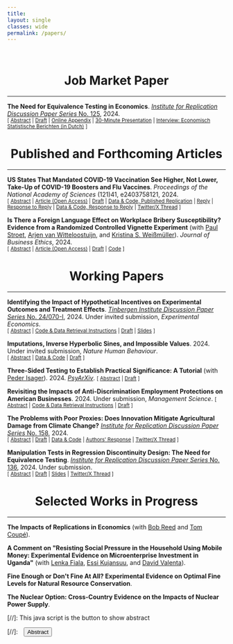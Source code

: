 ```yaml
---
title: 
layout: single
classes: wide
permalink: /papers/
---
```

<br/> 

# <center> Job Market Paper </center>
- - -

**The Need for Equivalence Testing in Economics**. [<i>Institute for Replication Discussion Paper Series</i> No. 125](https://hdl.handle.net/10419/296190), 2024. <br/>
<small>[ <a href="#/" onclick="visib('equiv-test')">Abstract</a> | [Draft](https://jack-fitzgerald.github.io/files/The_Need_for_Equivalence_Testing_in_Economics.pdf) | [Online Appendix](https://jack-fitzgerald.github.io/files/The_Need_for_Equivalence_Testing_in_Economics_Online_Appendix.pdf) | [30-Minute Presentation](https://youtu.be/ltkuhpcH9mA) | [Interview: Economisch Statistische Berichten (in Dutch)](https://esb.nu/we-moeten-vaker-toegeven-dat-er-niks-te-concluderen-valt/) ] </small>

<div id="equiv-test" style="display: none; text-align: justify; line-height: 1.2" ><small>

Equivalence testing can provide statistically significant evidence that economic relationships are practically negligible. I demonstrate its necessity in a large-scale replication of estimates defending 135 null claims made in 81 articles from top economics journals. 36-63% of estimates defending the average null claim fail lenient equivalence tests. Obtaining equivalence testing failure rates that surveyed researchers deem acceptable requires arguing that nearly 75% of published estimates in economics are practically equal to zero, implying that Type II error rates are unacceptably high throughout economics. I provide economists with guidelines and commands in Stata/R for conducting credible equivalence testing and practical significance testing in future research.

</small><br><br/></div>

# <center> Published and Forthcoming Articles </center>
- - -

**US States That Mandated COVID-19 Vaccination See Higher, Not Lower, Take-Up of COVID-19 Boosters and Flu Vaccines**. *Proceedings of the National Academy of Sciences* (121)41, e2403758121, 2024. <br/>
<small>[ <a href="#/" onclick="visib('pnas_replication')">Abstract</a> | [Article (Open Access)](https://doi.org/10.1073/pnas.2403758121) | [Draft](https://jack-fitzgerald.github.io/files/RR24_Replication.pdf) | [Data & Code, Published Replication](https://osf.io/mdfb4/) | [Reply](https://www.pnas.org/doi/10.1073/pnas.2409246121) | [Response to Reply](https://jack-fitzgerald.github.io/files/RR24_Response_to_Reply.pdf) | [Data & Code, Response to Reply](https://osf.io/9cn38/) | [Twitter/X Thread](https://threadreaderapp.com/thread/1841491274391597266.html) ] </small>

<div id="pnas_replication" style="display: none; text-align: justify; line-height: 1.2" ><small>

Rains & Richards (2024, <i>Proceedings of the National Academy of Sciences</i>) find that compared to US states that instituted bans on COVID-19 vaccination requirements, states that imposed COVID-19 vaccination mandates exhibit lower adult and child uptake of flu vaccines, and lower uptake of COVID-19 boosters. These differences are generally interpreted causally. However, further inspection reveals that these results are driven by the inclusion of a single bad control variable. When removed, the data instead shows that states which mandated COVID-19 vaccination experience higher COVID-19 booster and flu vaccine takeup than states that banned COVID-19 vaccination requirements.

</small><br><br/></div>

**Is There a Foreign Language Effect on Workplace Bribery Susceptibility? Evidence from a Randomized Controlled Vignette Experiment** (with [Paul Stroet](https://paulstroet.netlify.app/), [Arjen van Witteloostuijn](https://research.vu.nl/en/persons/arjen-van-witteloostuijn), and [Kristina S. Weißmüller](https://www.ksweissmueller.com/)). *Journal of Business Ethics*, 2024. <br/>
<small>[ <a href="#/" onclick="visib('fle_bribery')">Abstract</a> | [Article (Open Access)](https://doi.org/10.1007/s10551-024-05731-x) | [Draft](https://jack-fitzgerald.github.io/files/JBE_manuscript.pdf) | [Code](https://doi.org/10.17605/OSF.IO/Y3NQ7) ] </small>

<div id="fle_bribery" style="display: none; text-align: justify; line-height: 1.2" ><small>

Theory and evidence from the behavioral science literature suggest that the widespread and rising use of <i>lingua francas</i> in the workplace may impact the ethical decision-making of individuals who must use foreign languages at work. We test the impact of foreign language usage on individual susceptibility to bribery in workplace settings using a vignette-based randomized controlled trial in a Dutch student sample. Results suggest that there is not even a small foreign language effect on workplace bribery susceptibility. We combine traditional null hypothesis significance testing with equivalence testing methods novel to the business ethics literature that can provide statistically significant evidence of bounded or null relationships between variables. These tests suggest that the foreign language effect on workplace bribery susceptibility is bounded below even small effect sizes. <i>Post hoc</i> analyses provide evidence suggesting fruitful further routes of experimental research into bribery.

</small><br><br/></div>

# <center> Working Papers </center>
- - -

**Identifying the Impact of Hypothetical Incentives on Experimental Outcomes and Treatment Effects**. [<i>Tinbergen Institute Discussion Paper Series</i> No. 24/070-I](https://papers.tinbergen.nl/24070.pdf), 2024. Under invited submission, <i>Experimental Economics</i>. <br/>
<small>[ <a href="#/" onclick="visib('hypo-bias')">Abstract</a> | [Code & Data Retrieval Instructions](https://osf.io/fe6jn/) | [Draft](https://jack-fitzgerald.github.io/files/Hypothetical_Bias.pdf) | [Slides](https://jack-fitzgerald.github.io/files/Hypothetical_Bias_Slides.pdf) ] </small>

<div id="hypo-bias" style="display: none; text-align: justify; line-height: 1.2" ><small>

Recent studies showing that some outcome variables do not statistically significantly differ between real-stakes and hypothetical-stakes conditions have raised methodological challenges to experimental economics' disciplinary norm that experimental choices should be incentivized with real stakes. I show that the hypothetical bias measures estimated in these studies do not econometrically identify the hypothetical biases that matter in most modern experiments. Specifically, traditional hypothetical bias measures are fully informative in 'elicitation experiments' where the researcher is uninterested in treatment effects (TEs). However, in 'intervention experiments' where TEs are of interest, traditional hypothetical bias measures are uninformative; real stakes matter if and only if TEs differ between stakes conditions. I demonstrate that traditional hypothetical bias measures are often misleading estimates of hypothetical bias for intervention experiments, both econometrically and through re-analyses of three recent hypothetical bias experiments. The fact that a given experimental outcome does not statistically significantly differ on average between stakes conditions does not imply that all TEs on that outcome are unaffected by hypothetical stakes. Therefore, the recent hypothetical bias literature does not justify abandoning real stakes in most modern experiments. Maintaining norms that favor completely or probabilistically providing real stakes for experimental choices is useful for ensuring externally valid TEs in experimental economics.

</small><br><br/></div>

**Imputations, Inverse Hyperbolic Sines, and Impossible Values**. 2024. Under invited submission, *Nature Human Behaviour*. <br/>
<small>[ <a href="#/" onclick="visib('WEA23')">Abstract</a> | [Data & Code](https://osf.io/hce6n/) | [Draft](https://jack-fitzgerald.github.io/files/WEA23_Replication.pdf) ] </small>

<div id="WEA23" style="display: none; text-align: justify; line-height: 1.2" ><small>

Wolfowicz et al. (2023, <i>Nature Human Behaviour</i>) find that more arrests and convictions for terrorism offenses decrease terrorism, more charges increase terrorism, and longer sentences do not deter terrorism in 28 European Union member states from 2006-2021. I assess the computational reproducibility of their study and find many data irregularities. The article's primary dependent variable - purportedly an inverse hyperbolic sine transformation of terrorist attack rates - takes on 292 different values when attack rates equal zero, and negatively correlates with attack rates. Many variables exhibit impossible values or undisclosed imputations, often masking a lack of reporting in the article's main data sources. I estimate that the authors have access to 57% fewer observations than claimed. Reproduction attempts produce estimates at least 77.7% smaller than the published estimates. Models reflecting the true degree of missing data produce estimates that are not statistically significantly different from zero for any independent variable of interest.

</small><br><br/></div>

**Three-Sided Testing to Establish Practical Significance: A Tutorial** (with [Peder Isager](https://pedermisager.org/)). 2024. [<i>PsyArXiv</i>](https://doi.org/10.31234/osf.io/8y925).
<small>[ <a href="#/" onclick="visib('TST')">Abstract</a> | [Draft](https://jack-fitzgerald.github.io/files/TST_Tutorial.pdf) ] </small>

<div id="TST" style="display: none; text-align: justify; line-height: 1.2" ><small>

Researchers may want to know whether an observed statistical relationship is either meaningfully negative, meaningfully positive, or small enough to be considered practically equivalent to zero. Such a question can not be addressed with standard null hypothesis significance testing, nor with standard equivalence testing. Three-sided testing (TST) is a procedure to address such questions, by simultaneously testing whether an estimated relationship is significantly below, within, or above predetermined smallest effect sizes of interest. TST is a natural extension of the standard two one-sided tests (TOST) procedure for equivalence testing. TST offers a more comprehensive decision framework than TOST with no penalty to error rates or statistical power. In this paper, we give a non-technical introduction to TST, provide commands for conducting TST in both R and Jamovi, and provide a Shiny app for easy implementation. Whenever a meaningful smallest effect size of interest can be specified, TST should be combined with null hypothesis significance testing as the default frequentist testing procedure.

</small><br><br/></div>

**Revisiting the Impacts of Anti-Discrimination Employment Protections on American Businesses**. 2024. Under submission, <i>Management Science</i>.
<small>[ <a href="#/" onclick="visib('GS22')">Abstract</a> | [Code & Data Retrieval Instructions](https://osf.io/6q4k5/) | [Draft](https://jack-fitzgerald.github.io/files/GS22_Replication.pdf) ] </small>

<div id="GS22" style="display: none; text-align: justify; line-height: 1.2" ><small>

Greene & Shenoy (2022, <i>Management Science</i>) - henceforth GS22 - find that the staggered adoption of U.S. state-level protections against racial discrimination in employment decreased both the profitability and leverage of affected businesses. However, these results arise from two-way fixed effects (TWFE) difference-in-differences models. Such models are now known to return inaccurate estimates of average treatment effects on the treated (ATTs) when treatment assignment is staggered, as some firm-year ATTs can enter the TWFE estimator with negative weight. I find that 21-36% of firm-year ATTs in GS22's sample enter the TWFE estimator with negative weight. I then replicate GS22's results using recently-developed difference-in-differences estimators that return valid ATT estimates under staggered adoption. None of these new ATT estimates are statistically significantly different from zero.

</small><br><br/></div>

**The Problems with Poor Proxies: Does Innovation Mitigate Agricultural Damage from Climate Change?** [<i>Institute for Replication Discussion Paper Series</i> No. 158](https://www.econstor.eu/handle/10419/303190), 2024. <br/>
<small>[ <a href="#/" onclick="visib('MS23')">Abstract</a> | [Draft](https://jack-fitzgerald.github.io/files/MS23_Replication.pdf) | [Data & Code](https://osf.io/d7wz9/) | [Authors' Response](https://www.econstor.eu/handle/10419/303191) | [Twitter/X Thread](https://threadreaderapp.com/thread/1844359711854104708.html) ] </small>

<div id="MS23" style="display: none; text-align: justify; line-height: 1.2" ><small>

Moscona & Sastry (2023, <i>Quarterly Journal of Economics</i>) - henceforth MS23 - find that cropland values are significantly less damaged by extreme heat exposure (EHE) when crops are more exposed to technological innovation. Re-analyzing MS23's replication data, I document extensive evidence that this finding is not robust, and that the mitigatory effects of innovation on climate change damage are negligibly small. MS23's 'innovation exposure' variable does not measure innovation, instead proxying innovation using a measure of crops' national heat exposure. This proxy moderates EHE impacts for reasons unrelated to innovation. I show that the proxy is practically identical to local EHE, meaning that MS23's models examining interaction effects between their proxy and local EHE effectively interact local EHE with itself. I demonstrate that MS23's findings on 'innovation exposure' simply reflect nonlinear impacts of local EHE on agricultural land value, and uncover robustness issues for other key findings. I then construct direct measures of innovation exposure from MS23's crop variety and patenting data. Replacing MS23's proxy with these direct innovation measures decreases MS23's moderating effect estimates by at least 99.2% in standardized units; none of these new estimates are statistically significantly different from zero. Similar results arise from an instrumental variables strategy that instruments my direct innovation measures with MS23's heat proxy. These results cast doubt on the general capacity for market innovations to mitigate agricultural damage from climate change.

</small><br><br/></div>

**Manipulation Tests in Regression Discontinuity Design: The Need for Equivalence Testing**. [<i>Institute for Replication Discussion Paper Series</i> No. 136](https://hdl.handle.net/10419/300277), 2024. Under submission. <br/>
<small>[ <a href="#/" onclick="visib('rdd-equiv')">Abstract</a> | [Draft](https://jack-fitzgerald.github.io/files/RDD_Equivalence.pdf) | [Slides](https://jack-fitzgerald.github.io/files/CDSM24_Slides.pdf) | [Twitter/X Thread](https://threadreaderapp.com/thread/1815334145091920105.html) ] </small>

<div id="rdd-equiv" style="display: none; text-align: justify; line-height: 1.2" ><small>

Researchers utilizing regression discontinuity design (RDD) commonly test for running variable (RV) manipulation around a cutoff, but incorrectly assert that insignificant manipulation test statistics are evidence of negligible manipulation. I introduce simple frequentist equivalence testing procedures that can provide statistically significant evidence that RV manipulation around a cutoff is practically equivalent to zero. I then demonstrate the necessity of these procedures, leveraging replication data from 36 RDD publications to conduct 45 equivalence-based RV manipulation tests. Over 44% of RV density discontinuities at the cutoff can not be significantly bounded beneath a 50% upward jump. Bounding equivalence-based manipulation test failure rates beneath 5% requires arguing that a 350% upward density jump is practically equivalent to zero. Meta-analytic estimates reveal that average RV manipulation around the cutoff is equivalent to a 26% upward density jump. These results imply that many published RDD estimates may be confounded by discontinuities in potential outcomes due to RV manipulation that remains undetectable by existing tests. I provide research guidelines and commands in Stata and R to help researchers conduct more credible equivalence-based manipulation testing in future RDD research.

</small><br><br/></div>

# <center> Selected Works in Progress </center>
- - -

**The Impacts of Replications in Economics** (with [Bob Reed](https://profiles.canterbury.ac.nz/Bob-Reed) and [Tom Coupé](https://profiles.canterbury.ac.nz/Tom-Coupe)).

**A Comment on "Resisting Social Pressure in the Household Using Mobile Money: Experimental Evidence on Microenterprise Investment in Uganda"** (with [Lenka Fiala](https://www.lenkafiala.com/), [Essi Kujansuu](https://sites.google.com/view/essi-kujansuu/home), and [David Valenta](https://valenta.dev/)).

**Fine Enough or Don't Fine At All? Experimental Evidence on Optimal Fine Levels for Natural Resource Conservation**.

**The Nuclear Option: Cross-Country Evidence on the Impacts of Nuclear Power Supply**.

[//]: This java script is the button to show abstract
<script>
 function visib(id) {
  var x = document.getElementById(id);
  if (x.style.display === "block") {
    x.style.display = "none";
  } else {
    x.style.display = "block";
  }
}
</script>

[//]:&emsp;<button onclick="visib('polariz')" class="btn btn--inverse btn--small">Abstract</button>
